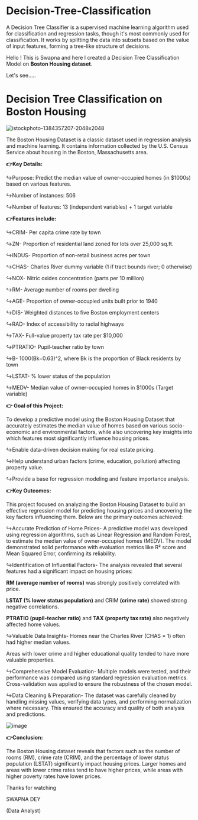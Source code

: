# Decision-Tree-Classification

A Decision Tree Classifier is a supervised machine learning algorithm used for classification and regression tasks, though it's most commonly used for classification. It works by splitting the data into subsets based on the value of input features, forming a tree-like structure of decisions.

Hello ! This is Swapna and here I created a Decision Tree Classification Model on **Boston Housing dataset**.

Let's see.....

# Decision Tree Classification on Boston Housing 

![istockphoto-1384357207-2048x2048](https://github.com/user-attachments/assets/e036fa25-4032-4d64-bea7-d10db5bdd87e)


The Boston Housing Dataset is a classic dataset used in regression analysis and machine learning. It contains information collected by the U.S. Census Service about housing in the Boston, Massachusetts area.



**👉Key Details:**

↪Purpose: Predict the median value of owner-occupied homes (in $1000s) based on various features.

↪Number of instances: 506

↪Number of features: 13 (independent variables) + 1 target variable


**👉Features include:**


↪CRIM-	Per capita crime rate by town

↪ZN-	Proportion of residential land zoned for lots over 25,000 sq.ft.

↪INDUS-	Proportion of non-retail business acres per town

↪CHAS-	Charles River dummy variable (1 if tract bounds river; 0 otherwise)

↪NOX-	Nitric oxides concentration (parts per 10 million)

↪RM-	Average number of rooms per dwelling

↪AGE-	Proportion of owner-occupied units built prior to 1940

↪DIS-	Weighted distances to five Boston employment centers

↪RAD-	Index of accessibility to radial highways

↪TAX-	Full-value property tax rate per $10,000

↪PTRATIO-	Pupil-teacher ratio by town

↪B-  1000(Bk−0.63)^2, where Bk is the proportion of Black residents by town	

↪LSTAT-	% lower status of the population

↪MEDV- 	Median value of owner-occupied homes in $1000s (Target variable)


**👉 Goal of this Project:**


To develop a predictive model using the Boston Housing Dataset that accurately estimates the median value of homes based on various socio-economic and environmental factors, while also uncovering key insights into which features most significantly influence housing prices.

↪Enable data-driven decision making for real estate pricing.

↪Help understand urban factors (crime, education, pollution) affecting property value.

↪Provide a base for regression modeling and feature importance analysis.


**👉Key Outcomes:**

This project focused on analyzing the Boston Housing Dataset to build an effective regression model for predicting housing prices and uncovering the key factors influencing them. Below are the primary outcomes achieved:

↪Accurate Prediction of Home Prices-  A predictive model was developed using regression algorithms, such as Linear Regression and Random Forest, to estimate the median value of owner-occupied homes (MEDV). The model demonstrated solid performance with evaluation metrics like R² score and Mean Squared Error, confirming its reliability.

↪Identification of Influential Factors-  The analysis revealed that several features had a significant impact on housing prices:

**RM (average number of rooms)** was strongly positively correlated with price.

**LSTAT (% lower status population)** and CRIM **(crime rate)** showed strong negative correlations.

**PTRATIO (pupil-teacher ratio)** and **TAX (property tax rate)** also negatively affected home values.

↪Valuable Data Insights-  Homes near the Charles River (CHAS = 1) often had higher median values.

Areas with lower crime and higher educational quality tended to have more valuable properties.

↪Comprehensive Model Evaluation-  Multiple models were tested, and their performance was compared using standard regression evaluation metrics. Cross-validation was applied to ensure the robustness of the chosen model.

↪Data Cleaning & Preparation-  The dataset was carefully cleaned by handling missing values, verifying data types, and performing normalization where necessary. This ensured the accuracy and quality of both analysis and predictions.



![image](https://github.com/user-attachments/assets/95ef6a14-f40e-473e-b1c5-5c03e905e07d)




**👉Conclusion:**


The Boston Housing dataset reveals that factors such as the number of rooms (RM), crime rate (CRIM), and the percentage of lower status population (LSTAT) significantly impact housing prices. Larger homes and areas with lower crime rates tend to have higher prices, while areas with higher poverty rates have lower prices.


Thanks for watching

SWAPNA DEY

(Data Analyst)
